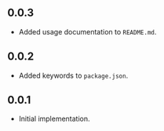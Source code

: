 ## 0.0.3

*   Added usage documentation to `README.md`.

## 0.0.2

*   Added keywords to `package.json`.

## 0.0.1

*   Initial implementation.
